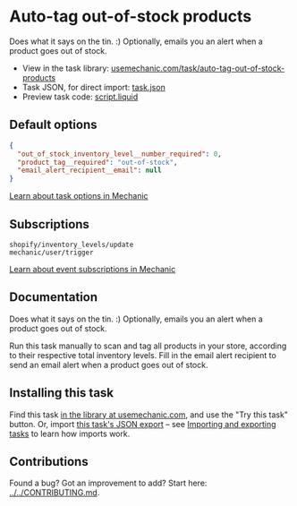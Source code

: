 # Auto-tag out-of-stock products

Does what it says on the tin. :) Optionally, emails you an alert when a product goes out of stock.

* View in the task library: [usemechanic.com/task/auto-tag-out-of-stock-products](https://usemechanic.com/task/auto-tag-out-of-stock-products)
* Task JSON, for direct import: [task.json](../../tasks/auto-tag-out-of-stock-products.json)
* Preview task code: [script.liquid](./script.liquid)

## Default options

```json
{
  "out_of_stock_inventory_level__number_required": 0,
  "product_tag__required": "out-of-stock",
  "email_alert_recipient__email": null
}
```

[Learn about task options in Mechanic](https://docs.usemechanic.com/article/471-task-options)

## Subscriptions

```liquid
shopify/inventory_levels/update
mechanic/user/trigger
```

[Learn about event subscriptions in Mechanic](https://docs.usemechanic.com/article/408-subscriptions)

## Documentation

Does what it says on the tin. :) Optionally, emails you an alert when a product goes out of stock.

Run this task manually to scan and tag all products in your store, according to their respective total inventory levels. Fill in the email alert recipient to send an email alert when a product goes out of stock.

## Installing this task

Find this task [in the library at usemechanic.com](https://usemechanic.com/task/auto-tag-out-of-stock-products), and use the "Try this task" button. Or, import [this task's JSON export](../../tasks/auto-tag-out-of-stock-products.json) – see [Importing and exporting tasks](https://docs.usemechanic.com/article/505-importing-and-exporting-tasks) to learn how imports work.

## Contributions

Found a bug? Got an improvement to add? Start here: [../../CONTRIBUTING.md](../../CONTRIBUTING.md).
